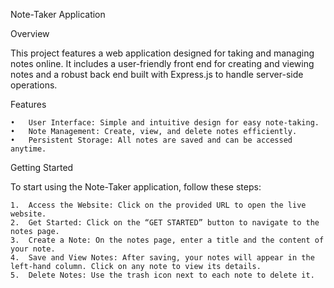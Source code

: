 Note-Taker Application

Overview

This project features a web application designed for taking and managing notes online. It includes a user-friendly front end for creating and viewing notes and a robust back end built with Express.js to handle server-side operations.

Features

    •	User Interface: Simple and intuitive design for easy note-taking.
    •	Note Management: Create, view, and delete notes efficiently.
    •	Persistent Storage: All notes are saved and can be accessed anytime.

Getting Started

To start using the Note-Taker application, follow these steps:

    1.	Access the Website: Click on the provided URL to open the live website.
    2.	Get Started: Click on the “GET STARTED” button to navigate to the notes page.
    3.	Create a Note: On the notes page, enter a title and the content of your note.
    4.	Save and View Notes: After saving, your notes will appear in the left-hand column. Click on any note to view its details.
    5.	Delete Notes: Use the trash icon next to each note to delete it.
